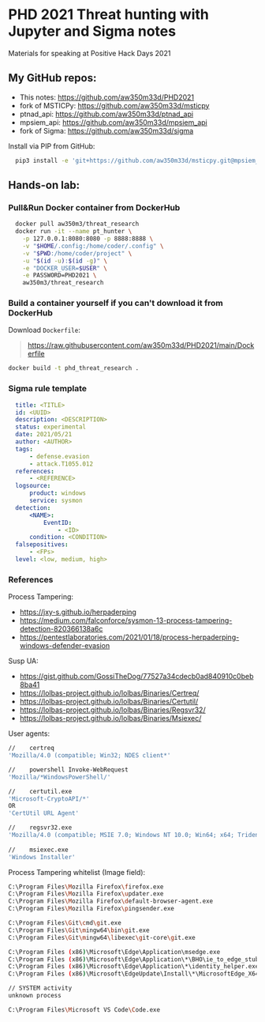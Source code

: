 # PHD 2021 Threat hunting with Jupyter and Sigma notes

Materials for speaking at Positive Hack Days 2021


## My GitHub repos:

- This notes: https://github.com/aw350m33d/PHD2021
- fork of MSTICPy: https://github.com/aw350m33d/msticpy
- ptnad_api: https://github.com/aw350m33d/ptnad_api
- mpsiem_api: https://github.com/aw350m33d/mpsiem_api
- fork of Sigma: https://github.com/aw350m33d/sigma

Install via PIP from GitHub:
```bash
  pip3 install -e 'git+https://github.com/aw350m33d/msticpy.git@mpsiem_data_provider#egg=msticpy[all]'
```

## Hands-on lab:

### Pull&Run Docker container from DockerHub
```bash
  docker pull aw350m3/threat_research
  docker run -it --name pt_hunter \
    -p 127.0.0.1:8080:8080 -p 8888:8888 \
    -v "$HOME/.config:/home/coder/.config" \
    -v "$PWD:/home/coder/project" \
    -u "$(id -u):$(id -g)" \
    -e "DOCKER_USER=$USER" \
    -e PASSWORD=PHD2021 \
    aw350m3/threat_research
```

### Build a container yourself if you can't download it from DockerHub

Download `Dockerfile`:
> https://raw.githubusercontent.com/aw350m33d/PHD2021/main/Dockerfile

```bash
docker build -t phd_threat_research .
```

### Sigma rule template
```yaml
  title: <TITLE>
  id: <UUID>
  description: <DESCRIPTION> 
  status: experimental
  date: 2021/05/21
  author: <AUTHOR>
  tags:
      - defense.evasion
      - attack.T1055.012
  references:
      - <REFERENCE>
  logsource:
      product: windows
      service: sysmon
  detection:
      <NAME>:
          EventID:
              - <ID>
      condition: <CONDITION>
  falsepositives:
      - <FPs>
  level: <low, medium, high>
```

### References
Process Tampering:
- https://jxy-s.github.io/herpaderping
- https://medium.com/falconforce/sysmon-13-process-tampering-detection-820366138a6c
- https://pentestlaboratories.com/2021/01/18/process-herpaderping-windows-defender-evasion


Susp UA:
- https://gist.github.com/GossiTheDog/77527a34cdecb0ad840910c0beb8ba41
- https://lolbas-project.github.io/lolbas/Binaries/Certreq/
- https://lolbas-project.github.io/lolbas/Binaries/Certutil/
- https://lolbas-project.github.io/lolbas/Binaries/Regsvr32/
- https://lolbas-project.github.io/lolbas/Binaries/Msiexec/

User agents:
```bash
//    certreq
'Mozilla/4.0 (compatible; Win32; NDES client*'

//    powershell Invoke-WebRequest
'Mozilla/*WindowsPowerShell/'

//    certutil.exe
'Microsoft-CryptoAPI/*'
OR
'CertUtil URL Agent'

//    regsvr32.exe
'Mozilla/4.0 (compatible; MSIE 7.0; Windows NT 10.0; Win64; x64; Trident/7.0; .NET4.0C; .NET4.0E*'
 
//    msiexec.exe
'Windows Installer'  
```

Process Tampering whitelist (Image field):
```bash
C:\Program Files\Mozilla Firefox\firefox.exe
C:\Program Files\Mozilla Firefox\updater.exe
C:\Program Files\Mozilla Firefox\default-browser-agent.exe
C:\Program Files\Mozilla Firefox\pingsender.exe

C:\Program Files\Git\cmd\git.exe
C:\Program Files\Git\mingw64\bin\git.exe
C:\Program Files\Git\mingw64\libexec\git-core\git.exe

C:\Program Files (x86)\Microsoft\Edge\Application\msedge.exe
C:\Program Files (x86)\Microsoft\Edge\Application\*\BHO\ie_to_edge_stub.exe
C:\Program Files (x86)\Microsoft\Edge\Application\*\identity_helper.exe</Image>
C:\Program Files (x86)\Microsoft\EdgeUpdate\Install\*\MicrosoftEdge_X64_*

// SYSTEM activity
unknown process 

C:\Program Files\Microsoft VS Code\Code.exe
```
